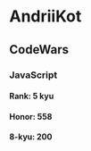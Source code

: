 # AndriiKot
## CodeWars
### JavaScript
  
####  Rank:		  5 kyu	 
####  Honor:		  558
####  8-kyu:       	  200


